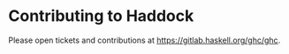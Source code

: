 # Contributing to Haddock

Please open tickets and contributions at https://gitlab.haskell.org/ghc/ghc.
